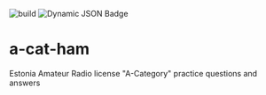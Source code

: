 ![build](https://github.com/olev-mutso/a-cat-ham/actions/workflows/build-ui.yml/badge.svg)
![Dynamic JSON Badge](https://img.shields.io/badge/dynamic/json?url=https%3A%2F%2Fapi.github.com%2Frepos%2Folev-mutso%2Fa-cat-ham%2Factions%2Fworkflows%2F141584469%2Fruns%3Fstatus%3Dcompleted%26per_page%3D1&query=%24.workflow_runs%5B0%5D.run_started_at&label=deployed%20at)

# a-cat-ham

Estonia Amateur Radio license "A-Category" practice questions and answers
